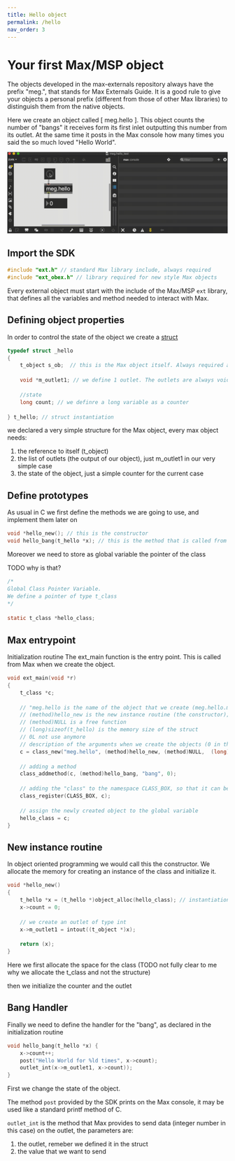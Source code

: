```yaml
---
title: Hello object
permalink: /hello
nav_order: 3
---
```


# Your first Max/MSP object

The objects developed in the max-externals repository always have the prefix "meg.", that stands for Max Externals Guide. It is a good rule to give your objects a personal prefix (different from those of other Max libraries) to distinguish them from the native objects.

Here we create an object called [ meg.hello ]. This object counts the number of "bangs" it receives form its first inlet outputting this number from its outlet. At the same time it posts in the Max console how many times you said the so much loved "Hello World".  

![Alt text](https://raw.githubusercontent.com/max-externals/site/main/media/meg.hello_video.gif)


## Import the SDK

```c
#include "ext.h" // standard Max library include, always required
#include "ext_obex.h" // library required for new style Max objects
```

Every external object must start with the include of the Max/MSP `ext` library, that defines all the variables and method needed to interact with Max.

## Defining object properties

In order to control the state of the object we create a [struct](https://en.wikipedia.org/wiki/Struct_(C_programming_language))

```c
typedef struct _hello
{
    t_object s_ob;  // this is the Max object itself. Always required and must be always first

    void *m_outlet1; // we define 1 outlet. The outlets are always void pointers

    //state
    long count; // we definre a long variable as a counter
    
} t_hello; // struct instantiation
```

we declared a very simple structure for the Max object, every max object needs:
1. the reference to itself (t_object)
1. the list of outlets (the output of our object), just m_outlet1 in our very simple case
1. the state of the object, just a simple counter for the current case

## Define prototypes

As usual in C we first define the methods we are going to use, and implement them later on

```c
void *hello_new(); // this is the constructor
void hello_bang(t_hello *x); // this is the method that is called from Max with the "bang" message
```

Moreover we need to store as global variable the pointer of the class

TODO why is that?

```c
/* 
Global Class Pointer Variable.
We define a pointer of type t_class
*/

static t_class *hello_class;

```

## Max entrypoint

Initialization routine
The ext_main function is the entry point. This is called from Max when we create the object.

```c
void ext_main(void *r)
{
    t_class *c;
    
    // "meg.hello is the name of the object that we create (meg.hello.mxo)
    // (method)hello_new is the new instance routine (the constructor); 
    // (method)NULL is a free function
    // (long)sizeof(t_hello) is the memory size of the struct
    // 0L not use anymore
    // description of the arguments when we create the objects (0 in this case)
    c = class_new("meg.hello", (method)hello_new, (method)NULL,  (long)sizeof(t_hello), 0L , 0);
    
    // adding a method
    class_addmethod(c, (method)hello_bang, "bang", 0);
    
    // adding the "class" to the namespace CLASS_BOX, so that it can be found from Max
    class_register(CLASS_BOX, c);
    
    // assign the newly created object to the global variable
    hello_class = c;
}
```


## New instance routine

In object oriented programming we would call this the constructor.
We allocate the memory for creating an instance of the class and initialize it.

```c
void *hello_new()
{
    t_hello *x = (t_hello *)object_alloc(hello_class); // instantiation of the object
    x->count = 0;
    
    // we create an outlet of type int
    x->m_outlet1 = intout((t_object *)x);
    
    return (x);
}
```

Here we first allocate the space for the class (TODO not fully clear to me why we allocate the t_class and not the structure)

then we initialize the counter and the outlet


## Bang Handler

Finally we need to define the handler for the "bang", as declared in the initialization routine

```c
void hello_bang(t_hello *x) {
    x->count++;
    post("Hello World for %ld times", x->count);
    outlet_int(x->m_outlet1, x->count));
}
```
First we change the state of the object.

The method `post` provided by the SDK prints on the Max console, it may be used like a standard printf method of C.

`outlet_int` is the method that Max provides to send data (integer number in this case) on the outlet, the parameters are:
1. the outlet, remeber we defined it in the struct
1. the value that we want to send


